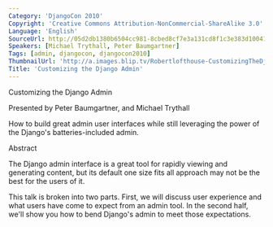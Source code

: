 ```yaml
---
Category: 'DjangoCon 2010'
Copyright: 'Creative Commons Attribution-NonCommercial-ShareAlike 3.0'
Language: 'English'
SourceUrl: http://05d2db1380b6504cc981-8cbed8cf7e3a131cd8f1c3e383d10041.r93.cf2.rackcdn.com/djangocon-2010/56_customizing-the-django-admin.flv
Speakers: [Michael Trythall, Peter Baumgartner]
Tags: [admin, djangocon, djangocon2010]
ThumbnailUrl: 'http://a.images.blip.tv/Robertlofthouse-CustomizingTheDjangoAdmin322-268.jpg'
Title: 'Customizing the Django Admin'
---
```

Customizing the Django Admin

Presented by Peter Baumgartner, and Michael Trythall

How to build great admin user interfaces while still leveraging the power of
the Django's batteries-included admin.

Abstract

The Django admin interface is a great tool for rapidly viewing and generating
content, but its default one size fits all approach may not be the best for
the users of it.

This talk is broken into two parts. First, we will discuss user experience and
what users have come to expect from an admin tool. In the second half, we'll
show you how to bend Django's admin to meet those expectations.

